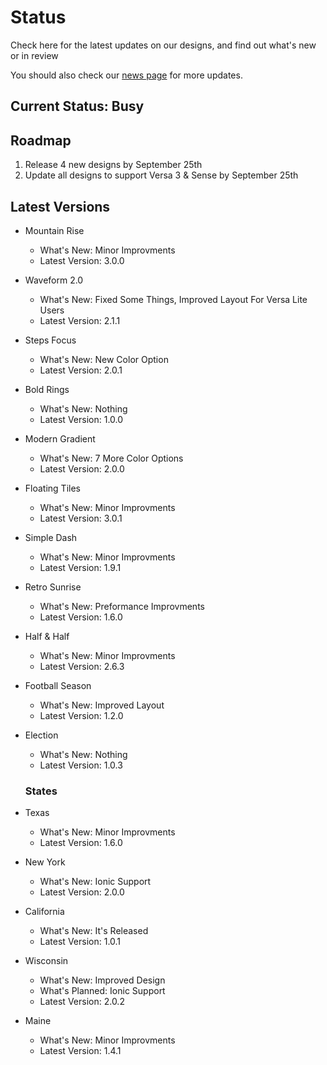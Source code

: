 # Status
Check here for the latest updates on our designs, and find out what's new or in review

You should also check our [news page](https://momentric-9b1d4.web.app/News) for more updates.

## Current Status: Busy

## Roadmap
1. Release 4 new designs by September 25th
2. Update all designs to support Versa 3 & Sense by September 25th

## Latest Versions

- Mountain Rise
  - What's New: Minor Improvments
  - Latest Version: 3.0.0
  
- Waveform 2.0
  - What's New: Fixed Some Things, Improved Layout For Versa Lite Users
  - Latest Version: 2.1.1
  
- Steps Focus
  - What's New: New Color Option
  - Latest Version: 2.0.1
  
- Bold Rings
  - What's New: Nothing
  - Latest Version: 1.0.0
  
- Modern Gradient
  - What's New: 7 More Color Options
  - Latest Version: 2.0.0
  
- Floating Tiles
  - What's New: Minor Improvments
  - Latest Version: 3.0.1
  
- Simple Dash
  - What's New: Minor Improvments
  - Latest Version: 1.9.1
  
- Retro Sunrise
  - What's New: Preformance Improvments
  - Latest Version: 1.6.0
  
- Half & Half
  - What's New: Minor Improvments
  - Latest Version: 2.6.3
  
- Football Season
  - What's New: Improved Layout
  - Latest Version: 1.2.0
  
- Election
  - What's New: Nothing
  - Latest Version: 1.0.3
  
  ### States
  
- Texas
  - What's New: Minor Improvments
  - Latest Version: 1.6.0
  
- New York
  - What's New: Ionic Support
  - Latest Version: 2.0.0
  
- California
  - What's New: It's Released
  - Latest Version: 1.0.1
  
- Wisconsin
  - What's New: Improved Design
  - What's Planned: Ionic Support
  - Latest Version: 2.0.2
  
- Maine
  - What's New: Minor Improvments
  - Latest Version: 1.4.1
